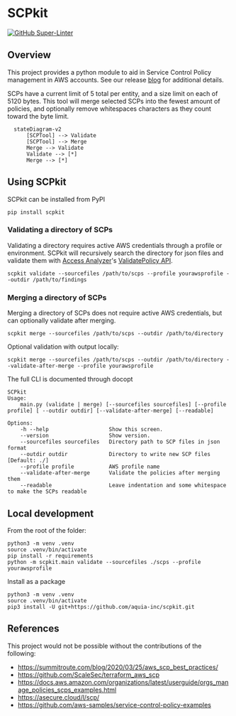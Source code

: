 # SCPkit
[![GitHub Super-Linter](https://github.com/aquia-inc/scpkit/workflows/Lint%20Code%20Base/badge.svg)](https://github.com/aquia-inc/scpkit/actions/workflows/linter.yaml)

## Overview

This project provides a python module to aid in Service Control Policy management in AWS accounts. See our release [blog](https://blog.aquia.us/blog/) for additional details.

SCPs have a current limit of 5 total per entity, and a size limit on each of 5120 bytes. This tool will merge selected SCPs into the fewest amount of policies, and optionally remove whitespaces characters as they count toward the byte limit.


```mermaid
  stateDiagram-v2
      [SCPTool] --> Validate
      [SCPTool] --> Merge
      Merge --> Validate
      Validate --> [*]
      Merge --> [*]
```
## Using SCPkit
SCPkit can be installed from PyPI
```
pip install scpkit
```

### Validating a directory of SCPs
Validating a directory requires active AWS credentials through a profile or environment. SCPkit will recursively search the directory for json files and validate them with [Access Analyzer](https://docs.aws.amazon.com/IAM/latest/UserGuide/access-analyzer-policy-validation.html)'s [ValidatePolicy API](https://docs.aws.amazon.com/access-analyzer/latest/APIReference/API_ValidatePolicy.html).
```
scpkit validate --sourcefiles /path/to/scps --profile yourawsprofile --outdir /path/to/findings
```

### Merging a directory of SCPs
Merging a directory of SCPs does not require active AWS credentials, but can optionally validate after merging.
```
scpkit merge --sourcefiles /path/to/scps --outdir /path/to/directory
```
Optional validation with output locally:
```
scpkit merge --sourcefiles /path/to/scps --outdir /path/to/directory --validate-after-merge --profile yourawsprofile
```

The full CLI is documented through docopt
```
SCPkit
Usage:
    main.py (validate | merge) [--sourcefiles sourcefiles] [--profile profile] [ --outdir outdir] [--validate-after-merge] [--readable]

Options:
    -h --help                   Show this screen.
    --version                   Show version.
    --sourcefiles sourcefiles   Directory path to SCP files in json format
    --outdir outdir             Directory to write new SCP files [Default: ./]
    --profile profile           AWS profile name
    --validate-after-merge      Validate the policies after merging them
    --readable                  Leave indentation and some whitespace to make the SCPs readable
```


## Local development
From the root of the folder:
```
python3 -m venv .venv
source .venv/bin/activate
pip install -r requirements
python -m scpkit.main validate --sourcefiles ./scps --profile yourawsprofile
```
Install as a package
```
python3 -m venv .venv
source .venv/bin/activate
pip3 install -U git+https://github.com/aquia-inc/scpkit.git
```

## References
This project would not be possible without the contributions of the following:
* https://summitroute.com/blog/2020/03/25/aws_scp_best_practices/
* https://github.com/ScaleSec/terraform_aws_scp
* https://docs.aws.amazon.com/organizations/latest/userguide/orgs_manage_policies_scps_examples.html
* https://asecure.cloud/l/scp/
* https://github.com/aws-samples/service-control-policy-examples
